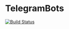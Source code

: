 # TelegramBots

[![Build Status](https://travis-ci.com/AdemAliDurmus/TelegramBots.svg?branch=master)](https://travis-ci.com/AdemAliDurmus/TelegramBots)
